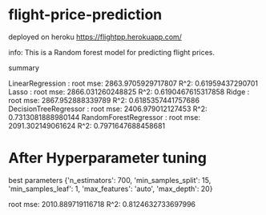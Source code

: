 # flight-price-prediction
deployed on heroku
https://flightpp.herokuapp.com/

 info:
 This is a Random forest model for predicting flight prices.
 
 summary
 
LinearRegression : 
 root mse: 2863.9705929717807
 R^2: 0.61959437290701
Lasso : 
 root mse: 2866.031260248825
 R^2: 0.6190467615317858
Ridge : 
 root mse: 2867.952888339789
 R^2: 0.6185357441757686
DecisionTreeRegressor : 
 root mse: 2406.979012127453
 R^2: 0.7313081888980144
RandomForestRegressor : 
 root mse: 2091.302149061624
 R^2: 0.7971647688458681

# After Hyperparameter tuning
best parameters
{'n_estimators': 700,
 'min_samples_split': 15,
 'min_samples_leaf': 1,
 'max_features': 'auto',
 'max_depth': 20}
 
 
root mse: 2010.889719116718
R^2: 0.8124632733697996
 
 
